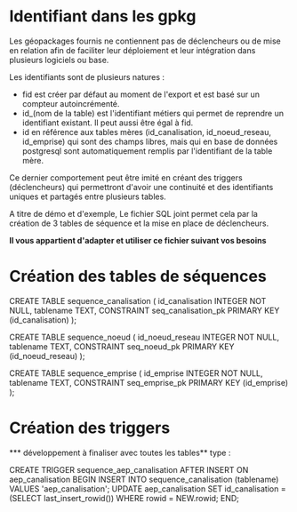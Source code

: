 # Identifiant dans les gpkg

Les géopackages fournis ne contiennent pas de déclencheurs ou de mise en relation afin de faciliter leur déploiement et leur intégration dans plusieurs logiciels ou base.

Les identifiants sont de plusieurs natures : 

- fid est créer par défaut au moment de l'export et est basé sur un compteur autoincrémenté.
- id_(nom de la table) est l'identifiant métiers qui permet de reprendre un identifiant existant. Il peut aussi être égal à fid.
- id en référence aux tables mères (id_canalisation, id_noeud_reseau, id_emprise) qui sont des champs libres, mais qui en base de données postgresql sont automatiquement remplis par l'identifiant de la table mère.

Ce dernier comportement peut être imité en créant des triggers (déclencheurs) qui permettront d'avoir une continuité et des identifiants uniques et partagés entre plusieurs tables.

A titre de démo et d'exemple, Le fichier SQL joint permet cela par la création de 3 tables de séquence et la mise en place de déclencheurs. 

**Il vous appartient d'adapter et utiliser ce fichier suivant vos besoins**

# Création des tables de séquences


CREATE TABLE sequence_canalisation (
	id_canalisation INTEGER NOT NULL,
	tablename TEXT,
	CONSTRAINT seq_canalisation_pk PRIMARY KEY (id_canalisation)
);

CREATE TABLE sequence_noeud (
	id_noeud_reseau INTEGER NOT NULL,
	tablename TEXT,
	CONSTRAINT seq_noeud_pk PRIMARY KEY (id_noeud_reseau)
);

CREATE TABLE sequence_emprise (
	id_emprise INTEGER NOT NULL,
	tablename TEXT,
	CONSTRAINT seq_emprise_pk PRIMARY KEY (id_emprise)
);

# Création des triggers
*** développement à finaliser avec toutes les tables**
type : 

CREATE TRIGGER sequence_aep_canalisation
AFTER INSERT ON aep_canalisation
BEGIN
  INSERT INTO sequence_canalisation (tablename) 
  VALUES 'aep_canalisation';
  UPDATE aep_canalisation
  SET id_canalisation = (SELECT last_insert_rowid())
  WHERE rowid = NEW.rowid;
END;
